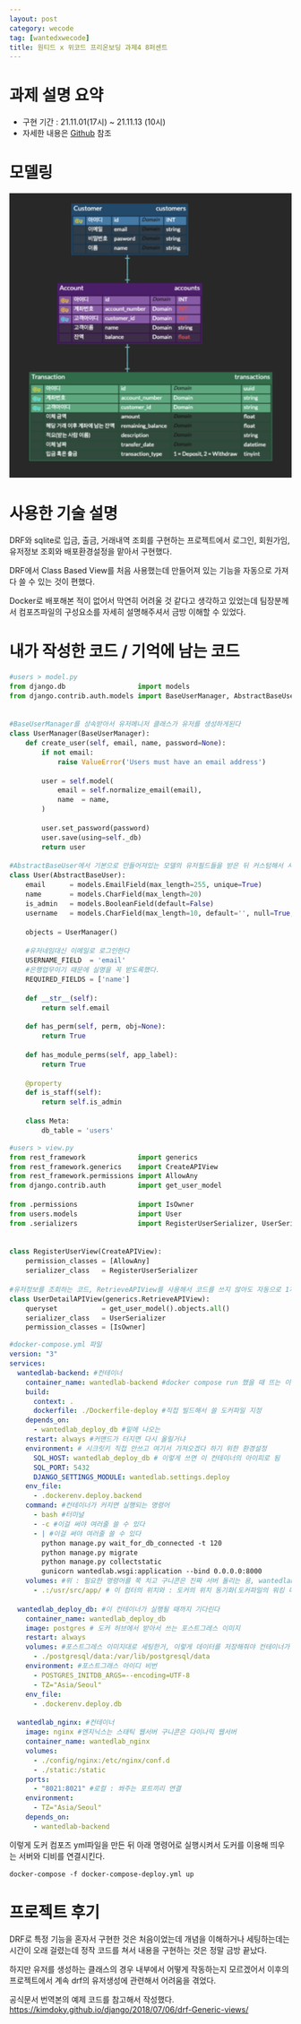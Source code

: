 ```yaml
---
layout: post
category: wecode
tag: [wantedxwecode]
title: 원티드 x 위코드 프리온보딩 과제4 8퍼센트
---
```


# 과제 설명 요약
- 구현 기간 : 21.11.01(17시) ~ 21.11.13 (10시)
- 자세한 내용은 [Github](https://github.com/Wanted-Preonboarding-Backend-1st-G5/Assignment4) 참조

# 모델링

![모델링](/public/img/8percent_modeling.png)


# 사용한 기술 설명

DRF와 sqlite로 입금, 출금, 거래내역 조회를 구현하는 프로젝트에서 로그인, 회원가임, 유저정보 조회와 배포환경설정을 맡아서 구현했다.

DRF에서 Class Based View를 처음 사용했는데 만들어져 있는 기능을 자동으로 가져다 쓸 수 있는 것이 편했다.

Docker로 배포해본 적이 없어서 막연히 어려울 것 같다고 생각하고 있었는데 팀장분께서 컴포즈파일의 구성요소를 자세히 설명해주셔서 금방 이해할 수 있었다. 

# 내가 작성한 코드 / 기억에 남는 코드

```python
#users > model.py
from django.db                  import models
from django.contrib.auth.models import BaseUserManager, AbstractBaseUser


#BaseUserManager를 상속받아서 유저메니저 클래스가 유저를 생성하게된다
class UserManager(BaseUserManager):
    def create_user(self, email, name, password=None):
        if not email:
            raise ValueError('Users must have an email address')

        user = self.model(
            email = self.normalize_email(email),
            name  = name,
        )

        user.set_password(password)
        user.save(using=self._db)
        return user

#AbstractBaseUser에서 기본으로 만들어져있는 모델의 유저필드들을 받은 뒤 커스텀해서 사용한다
class User(AbstractBaseUser):
    email      = models.EmailField(max_length=255, unique=True)
    name       = models.CharField(max_length=20)
    is_admin   = models.BooleanField(default=False)
    username   = models.CharField(max_length=10, default='', null=True, blank=True)

    objects = UserManager()

    #유저네임대신 이메일로 로그인한다
    USERNAME_FIELD  = 'email'
    #은행업무이기 때문에 실명을 꼭 받도록했다.
    REQUIRED_FIELDS = ['name']

    def __str__(self):
        return self.email

    def has_perm(self, perm, obj=None):
        return True

    def has_module_perms(self, app_label):
        return True

    @property
    def is_staff(self):
        return self.is_admin
    
    class Meta:
        db_table = 'users'
```


```python
#users > view.py
from rest_framework             import generics
from rest_framework.generics    import CreateAPIView
from rest_framework.permissions import AllowAny
from django.contrib.auth        import get_user_model

from .permissions               import IsOwner
from users.models               import User
from .serializers               import RegisterUserSerializer, UserSerializer


class RegisterUserView(CreateAPIView):
    permission_classes = [AllowAny]
    serializer_class   = RegisterUserSerializer

#유저정보를 조회하는 코드, RetrieveAPIView를 사용해서 코드를 쓰지 않아도 자동으로 1개 객체의 정보를 조회하는 기능이 구현된다.  
class UserDetailAPIView(generics.RetrieveAPIView):
    queryset           = get_user_model().objects.all()
    serializer_class   = UserSerializer
    permission_classes = [IsOwner]
```

```yml
#docker-compose.yml 파일
version: "3"
services: 
  wantedlab-backend: #컨테이너
    container_name: wantedlab-backend #docker compose run 했을 때 뜨는 이름
    build: 
      context: .
      dockerfile: ./Dockerfile-deploy #직접 빌드해서 쓸 도커파일 지정
    depends_on:
      - wantedlab_deploy_db #밑에 나오는 
    restart: always #커맨드가 터지면 다시 올릴거냐
    environment: # 시크릿키 직접 안쓰고 여기서 가져오겠다 하기 위한 환경설정
      SQL_HOST: wantedlab_deploy_db # 이렇게 쓰면 이 컨테이너의 아이피로 됨 
      SQL_PORT: 5432
      DJANGO_SETTINGS_MODULE: wantedlab.settings.deploy
    env_file: 
      - .dockerenv.deploy.backend
    command: #컨테이너가 커지면 실행되는 명령어
      - bash #터미널
      - -c #이걸 써야 여러줄 쓸 수 있다
      - | #이걸 써야 여러줄 쓸 수 있다
        python manage.py wait_for_db_connected -t 120 
        python manage.py migrate
        python manage.py collectstatic
        gunicorn wantedlab.wsgi:application --bind 0.0.0.0:8000
    volumes: #위 : 필요한 명령어를 쭉 치고 구니콘은 진짜 서버 돌리는 용, wantedlab이 프로젝트명(폴더명) 나머지는 구니콘 명령어
      - .:/usr/src/app/ # 이 컴터의 위치와 : 도커의 위치 동기화(도커파일의 워킹 디렉토리 설정해놓은 것 WORKDIR) 

  wantedlab_deploy_db: #이 컨테이너가 실행될 때까지 기다린다
    container_name: wantedlab_deploy_db
    image: postgres # 도커 허브에서 받아서 쓰는 포스트그레스 이미지
    restart: always
    volumes: #포스트그레스 이미지대로 세팅한거, 이렇게 데이터를 저장해줘야 컨테이너가 다운되도 데이터가 안 날아감
      - ./postgresql/data:/var/lib/postgresql/data
    environment: #포스트그래스 아이디 비번
      - POSTGRES_INITDB_ARGS=--encoding=UTF-8
      - TZ="Asia/Seoul"
    env_file:
      - .dockerenv.deploy.db

  wantedlab_nginx: #컨테이너
    image: nginx #엔지닉스는 스태틱 웹서버 구니콘은 다이나믹 웹서버 
    container_name: wantedlab_nginx
    volumes:
      - ./config/nginx:/etc/nginx/conf.d
      - ./static:/static
    ports:
      - "8021:8021" #로컬 : 쏴주는 포트끼리 연결
    environment:
      - TZ="Asia/Seoul"
    depends_on:
      - wantedlab-backend
```

이렇게 도커 컴포즈 yml파일을 만든 뒤 아래 명령어로 실행시켜서 도커를 이용해 띄우는 서버와 디비를 연결시킨다.

```
docker-compose -f docker-compose-deploy.yml up
```


# 프로젝트 후기

DRF로 특정 기능을 혼자서 구현한 것은 처음이었는데 개념을 이해하거나 세팅하는데는 시간이 오래 걸렸는데 정작 코드를 쳐서 내용을 구현하는 것은 정말 금방 끝났다.

하지만 유저를 생성하는 클래스의 경우 내부에서 어떻게 작동하는지 모르겠어서 이후의 프로젝트에서 계속 drf의 유저생성에 관련해서 어려움을 겪었다. 

공식문서 번역본의 예제 코드를 참고해서 작성했다.
https://kimdoky.github.io/django/2018/07/06/drf-Generic-views/


